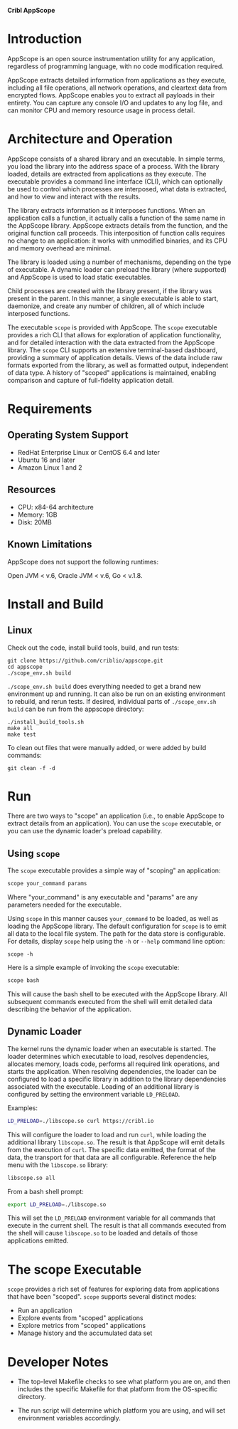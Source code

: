 **Cribl AppScope**

# Introduction

AppScope is an open source instrumentation utility for any application, regardless of programming language, with no code modification required. 

AppScope extracts detailed information from applications as they execute, including all file operations, all network operations, and cleartext data from encrypted flows. AppScope enables you to extract all payloads in their entirety. You can capture any console I/O and updates to any log file, and can monitor CPU and memory resource usage in process detail.

# Architecture and Operation

AppScope consists of a shared library and an executable. In simple terms, you load the library into the address space of a process. With the library loaded, details are extracted from applications as they execute. The executable provides a command line interface (CLI), which can optionally be used to control which processes are interposed, what data is extracted, and how to view and interact with the results.

The library extracts information as it interposes functions. When an application calls a function, it actually calls a function of the same name in the AppScope library. AppScope extracts details from the function, and the original function call proceeds. This interposition of function calls requires no change to an application: it works with unmodified binaries, and its CPU and memory overhead are minimal. 

The library is loaded using a number of mechanisms, depending on the type of executable. A dynamic loader can preload the library (where supported) and AppScope is used to load static executables.

Child processes are created with the library present, if the library was present in the parent. In this manner, a single executable is able to start, daemonize, and create any number of children, all of which include interposed functions.

The executable `scope` is provided with AppScope. The `scope` executable provides a rich CLI that allows for exploration of application functionality, and for detailed interaction with the data extracted from the AppScope library. The `scope` CLI supports an extensive terminal-based dashboard, providing a summary of application details. Views of the data include raw formats exported from the library, as well as formatted output, independent of data type. A history of "scoped" applications is maintained, enabling comparison and capture of full-fidelity application detail.

# Requirements

## Operating System Support

- RedHat Enterprise Linux or CentOS 6.4 and later
- Ubuntu 16 and later
- Amazon Linux 1 and 2

## Resources

- CPU:	x84-64 architecture 
- Memory:	1GB
- Disk:	20MB

## Known Limitations

AppScope does not support the following runtimes:

Open JVM &lt; v.6, Oracle JVM &lt; v.6, Go &lt; v.1.8.

# Install and Build

## Linux

Check out the code, install build tools, build, and run tests:

```
git clone https://github.com/criblio/appscope.git
cd appscope
./scope_env.sh build
```

`./scope_env.sh build` does everything needed to get a brand new environment up and running. It can also be run on an existing environment to rebuild, and rerun tests. If desired, individual parts of `./scope_env.sh build` can be run from the appscope directory:

```
./install_build_tools.sh
make all
make test
```

To clean out files that were manually added, or were added by build commands:

```
git clean -f -d
```

# Run

There are two ways to "scope" an application (i.e., to enable AppScope to extract details from an application). You can use the `scope` executable, or you can use the dynamic loader's preload capability. 

## Using `scope`

The `scope` executable provides a simple way of "scoping" an application:

```bash
scope your_command params
```

Where "your_command" is any executable and "params" are any parameters needed for the executable.

Using `scope` in this manner causes `your_command` to be loaded, as well as loading the AppScope library. The default configuration for `scope` is to emit all data to the local file system. The path for the data store is configurable. For details, display `scope` help using the `-h` or `--help` command line option:

```
scope -h
```

Here is a simple example of invoking the `scope` executable:

```bash
scope bash
```

This will cause the bash shell to be executed with the AppScope library. All subsequent commands executed from the shell will emit detailed data describing the behavior of the application.

## Dynamic Loader

The kernel runs the dynamic loader when an executable is started. The loader determines which executable to load, resolves dependencies, allocates memory, loads code, performs all required link operations, and starts the application. When resolving dependencies, the loader can be configured to load a specific library in addition to the library dependencies associated with the executable. Loading of an additional library is configured by setting the environment variable `LD_PRELOAD`. 

Examples:

```bash
LD_PRELOAD=./libscope.so curl https://cribl.io
```

This will configure the loader to load and run `curl`, while loading the additional library `libscope.so`. The result is that AppScope will emit details from the execution of `curl`. The specific data emitted, the format of the data, the transport for that data are all configurable. Reference the help menu with the `libscope.so` library:

```bash
libscope.so all
```

From a bash shell prompt:

```bash
export LD_PRELOAD=./libscope.so
```

This will set the `LD_PRELOAD` environment variable for all commands that execute in the current shell. The result is that all commands executed from the shell will cause `libscope.so` to be loaded and details of those applications emitted. 

# The scope Executable

`scope` provides a rich set of features for exploring data from applications that have been "scoped". `scope` supports several distinct modes:

- Run an application
- Explore events from "scoped" applications
- Explore metrics from "scoped" applications
- Manage history and the accumulated data set

# Developer Notes

- The top-level Makefile checks to see what platform you are on, and then includes the specific Makefile for that platform from the OS-specific directory.

- The run script will determine which platform you are using, and will set environment variables accordingly. 

